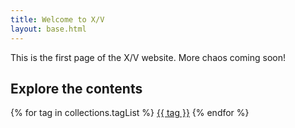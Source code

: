 ```yaml
---
title: Welcome to X/V
layout: base.html
---
```


This is the first page of the X/V website. More chaos coming soon!

## Explore the contents

<div class="tag-list">
{% for tag in collections.tagList %}
    <a href="/tags/{{ tag }}/">{{ tag }}</a>
{% endfor %}
</div>
